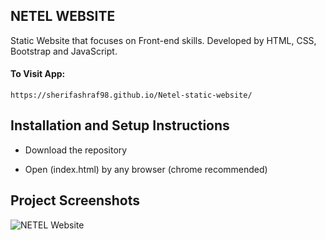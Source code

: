 ## NETEL WEBSITE

Static Website that focuses on Front-end skills. Developed by HTML, CSS, Bootstrap and JavaScript.

#### To Visit App:

`https://sherifashraf98.github.io/Netel-static-website/`  

## Installation and Setup Instructions

* Download the repository 

* Open (index.html) by any browser (chrome recommended)  
 
## Project Screenshots

![NETEL Website](https://i.ibb.co/r5qLzv5/NETEL-output-1.png)
